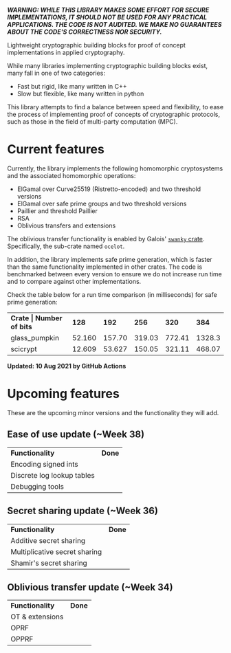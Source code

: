 **_WARNING: WHILE THIS LIBRARY MAKES SOME EFFORT FOR SECURE IMPLEMENTATIONS, IT SHOULD NOT BE USED FOR ANY PRACTICAL APPLICATIONS. THE CODE IS NOT AUDITED. WE MAKE NO GUARANTEES ABOUT THE CODE'S CORRECTNESS NOR SECURITY._**

Lightweight cryptographic building blocks for proof of concept implementations in applied
cryptography.

While many libraries implementing cryptographic building blocks exist, many fall in one of two
categories:
- Fast but rigid, like many written in C++
- Slow but flexible, like many written in python

This library attempts to find a balance between speed and flexibility, to ease the process of
implementing proof of concepts of cryptographic protocols, such as those in the field of multi-party computation (MPC).

# Current features
Currently, the library implements the following homomorphic cryptosystems and the associated homomorphic
operations:
- ElGamal over Curve25519 (Ristretto-encoded) and two threshold versions
- ElGamal over safe prime groups and two threshold versions
- Paillier and threshold Paillier
- RSA
- Oblivious transfers and extensions

The oblivious transfer functionality is enabled by Galois' [`swanky` crate](https://github.com/GaloisInc/swanky).
Specifically, the sub-crate named `ocelot`.

In addition, the library implements safe prime generation, which is faster than the same functionality implemented in
other crates. The code is benchmarked between every version to ensure we do not increase run time and to compare against
other implementations.

Check the table below for a run time comparison (in milliseconds) for safe prime generation:
<table>
    <tr><td><b>Crate | Number of bits</b></td><td><b>128</b></td><td><b>192</b></td><td><b>256</b></td><td><b>320</b></td><td><b>384</b></td></tr>
    <tr><td>glass_pumpkin</td> <td>52.160</td><td>157.70</td><td>319.03</td><td>772.41</td><td>1328.3</td></tr>
    <tr><td>scicrypt</td><td>12.609</td><td>53.627</td><td>150.05</td><td>321.11</td><td>468.07</td></tr>
</table>

**Updated: 10 Aug 2021 by GitHub Actions**

# Upcoming features
These are the upcoming minor versions and the functionality they will add.

## Ease of use update (~Week 38)
<table>
    <tr><td><b>Functionality</b></td><td><b>Done</b></td></tr>
    <tr><td>Encoding signed ints</td> <td></td></tr>
    <tr><td>Discrete log lookup tables</td><td> </td></tr>
    <tr><td>Debugging tools</td><td> </td></tr>
</table>

## Secret sharing update (~Week 36)
<table>
    <tr><td><b>Functionality</b></td><td><b>Done</b></td></tr>
    <tr><td>Additive secret sharing</td> <td></td></tr>
    <tr><td>Multiplicative secret sharing</td><td> </td></tr>
    <tr><td>Shamir's secret sharing</td><td> </td></tr>
</table>

## Oblivious transfer update (~Week 34)
<table>
    <tr><td><b>Functionality</b></td><td><b>Done</b></td></tr>
    <tr><td>OT & extensions</td> <td></td></tr>
    <tr><td>OPRF</td><td> </td></tr>
    <tr><td>OPPRF</td><td> </td></tr>
</table>
